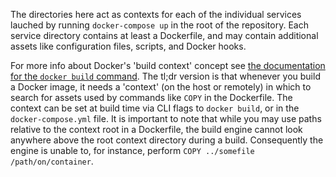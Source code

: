 The directories here act as contexts for each of the individual services lauched by running `docker-compose up` in the root of the repository. Each service directory contains at least a Dockerfile, and may contain additional assets like configuration files, scripts, and Docker hooks.

For more info about Docker's 'build context' concept see [the documentation for the `docker build` command](https://docs.docker.com/engine/reference/commandline/build/#extended-description). The tl;dr version is that whenever you build a Docker image, it needs a 'context' (on the host or remotely) in which to search for assets used by commands like `COPY` in the Dockerfile. The context can be set at build time via CLI flags to `docker build`, or in the `docker-compose.yml` file. It is important to note that while you may use paths relative to the context root in a Dockerfile, the build engine cannot look anywhere above the root context directory during a build. Consequently the engine is unable to, for instance, perform `COPY ../somefile /path/on/container`.
